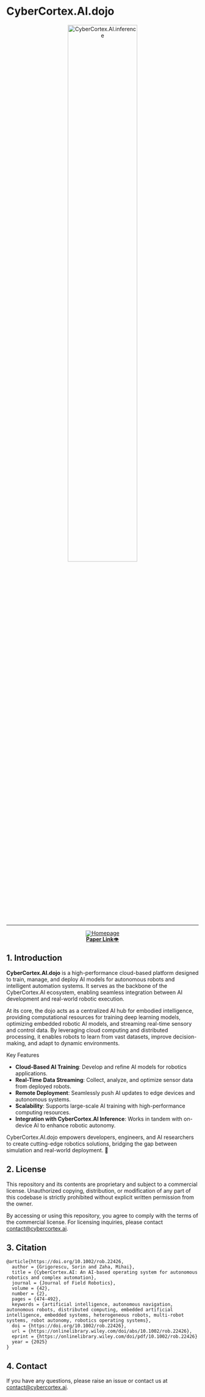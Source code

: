 # CyberCortex.AI.dojo

<!-- markdownlint-disable first-line-h1 -->
<!-- markdownlint-disable html -->
<!-- markdownlint-disable no-duplicate-header -->

<div align="center">
  <img src="https://github.com/cybercortex-robotics/inference/blob/main/figures/cyc_logo.png?raw=true" width="60%" alt="CyberCortex.AI.inference" />
</div>
<hr>
<div align="center" style="line-height: 1;">
  <a href="https://www.cybercortex.ai/" target="_blank"><img alt="Homepage"
    src="https://github.com/cybercortex-robotics/inference/blob/main/figures/cyc_logo_badge.svg?raw=true"/>
  </a>
  <br>
  <a href="https://arxiv.org/abs/2409.01241"><b>Paper Link</b>👁️</a>
</div>

## 1. Introduction
**CyberCortex.AI.dojo** is a high-performance cloud-based platform designed to train, manage, and deploy AI models for autonomous robots and intelligent automation systems. It serves as the backbone of the CyberCortex.AI ecosystem, enabling seamless integration between AI development and real-world robotic execution.

At its core, the dojo acts as a centralized AI hub for embodied intelligence, providing computational resources for training deep learning models, optimizing embedded robotic AI models, and streaming real-time sensory and control data. By leveraging cloud computing and distributed processing, it enables robots to learn from vast datasets, improve decision-making, and adapt to dynamic environments.

Key Features
- **Cloud-Based AI Training**: Develop and refine AI models for robotics applications.
- **Real-Time Data Streaming**: Collect, analyze, and optimize sensor data from deployed robots.
- **Remote Deployment**: Seamlessly push AI updates to edge devices and autonomous systems.
- **Scalability**: Supports large-scale AI training with high-performance computing resources.
- **Integration with CyberCortex.AI Inference**: Works in tandem with on-device AI to enhance robotic autonomy.

CyberCortex.AI.dojo empowers developers, engineers, and AI researchers to create cutting-edge robotics solutions, bridging the gap between simulation and real-world deployment. 🚀

## 2. License
This repository and its contents are proprietary and subject to a commercial license. Unauthorized copying, distribution, or modification of any part of this codebase is strictly prohibited without explicit written permission from the owner.

By accessing or using this repository, you agree to comply with the terms of the commercial license. For licensing inquiries, please contact [contact@cybercortex.ai](contact@cybercortex.ai).

## 3. Citation
```
@article{https://doi.org/10.1002/rob.22426,
  author = {Grigorescu, Sorin and Zaha, Mihai},
  title = {CyberCortex.AI: An AI-based operating system for autonomous robotics and complex automation},
  journal = {Journal of Field Robotics},
  volume = {42},
  number = {2},
  pages = {474-492},
  keywords = {artificial intelligence, autonomous navigation, autonomous robots, distributed computing, embedded artificial intelligence, embedded systems, heterogeneous robots, multi-robot systems, robot autonomy, robotics operating systems},
  doi = {https://doi.org/10.1002/rob.22426},
  url = {https://onlinelibrary.wiley.com/doi/abs/10.1002/rob.22426},
  eprint = {https://onlinelibrary.wiley.com/doi/pdf/10.1002/rob.22426}
  year = {2025}
}
```

## 4. Contact
If you have any questions, please raise an issue or contact us at [contact@cybercortex.ai](contact@cybercortex.ai).
